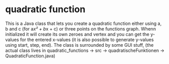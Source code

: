 # quadratic function
This is a Java class that lets you create a quadratic function either using a, b and c (for a*x² + b*x + c) or three points on the functions graph. Whenn initialized it will create its own zeroes and vertex and you can get the y-values for the entered x-values (it is also possible to generate y-values using start, step, end). 
The class is surrounded by some GUI stuff, (the actual class lives in quadratic_functions -> src -> quadratischeFunktionen -> QuadraticFunction.java)
